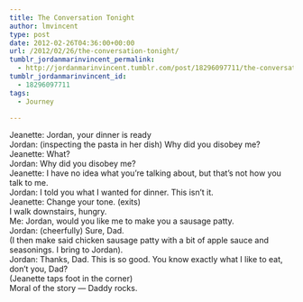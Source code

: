 ```yaml
---
title: The Conversation Tonight
author: lmvincent
type: post
date: 2012-02-26T04:36:00+00:00
url: /2012/02/26/the-conversation-tonight/
tumblr_jordanmarinvincent_permalink:
  - http://jordanmarinvincent.tumblr.com/post/18296097711/the-conversation-tonight
tumblr_jordanmarinvincent_id:
  - 18296097711
tags:
  - Journey

---
```

Jeanette: Jordan, your dinner is ready  
Jordan: (inspecting the pasta in her dish) Why did you disobey me?  
Jeanette: What?  
Jordan: Why did you disobey me?  
Jeanette: I have no idea what you&#8217;re talking about, but that&#8217;s not how you talk to me.  
Jordan: I told you what I wanted for dinner. This isn&#8217;t it.  
Jeanette: Change your tone. (exits)  
I walk downstairs, hungry.  
Me: Jordan, would you like me to make you a sausage patty.  
Jordan: (cheerfully) Sure, Dad.  
(I then make said chicken sausage patty with a bit of apple sauce and seasonings. I bring to Jordan).  
Jordan: Thanks, Dad. This is so good. You know exactly what I like to eat, don&#8217;t you, Dad?  
(Jeanette taps foot in the corner)  
Moral of the story &#8212; Daddy rocks.